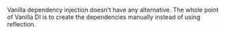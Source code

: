 Vanilla dependency injection doesn't have any alternative. The whole point of Vanilla DI is to create the dependencies manually instead of using reflection.